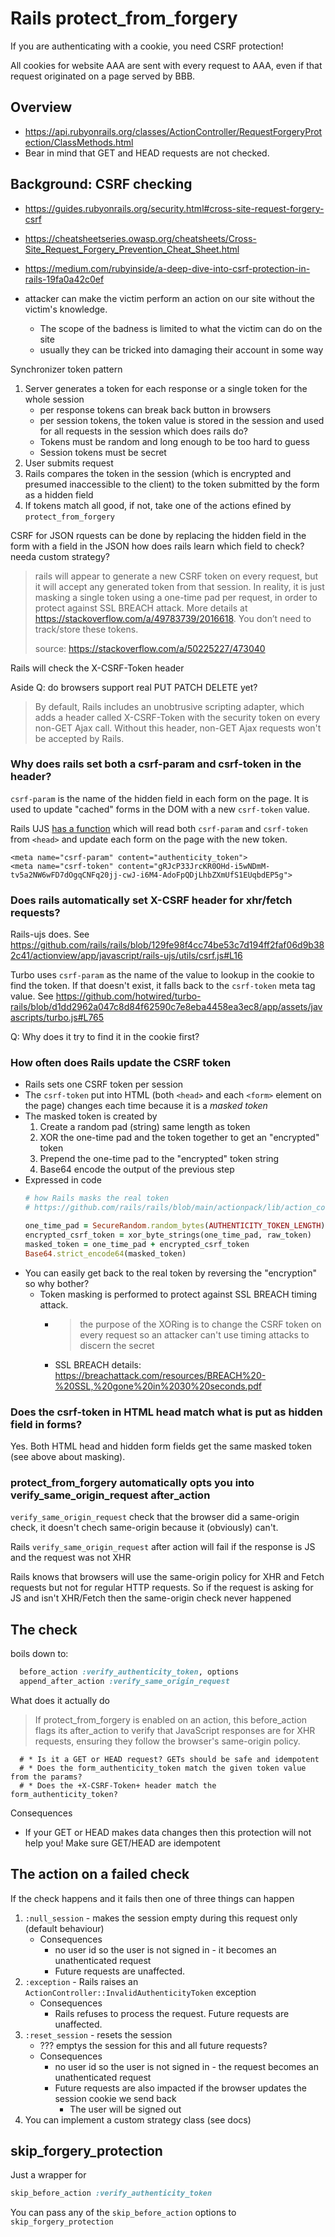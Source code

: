 
# Rails protect_from_forgery

If you are authenticating with a cookie, you need CSRF protection!

All cookies for website AAA are sent with every request to AAA, even if that request originated on a page served by BBB.

## Overview

* https://api.rubyonrails.org/classes/ActionController/RequestForgeryProtection/ClassMethods.html
* Bear in mind that GET and HEAD requests are not checked.

## Background: CSRF checking

* https://guides.rubyonrails.org/security.html#cross-site-request-forgery-csrf
* https://cheatsheetseries.owasp.org/cheatsheets/Cross-Site_Request_Forgery_Prevention_Cheat_Sheet.html
* https://medium.com/rubyinside/a-deep-dive-into-csrf-protection-in-rails-19fa0a42c0ef

* attacker can make the victim perform an action on our site without the victim's knowledge.
    * The scope of the badness is limited to what the victim can do on the site
    * usually they can be tricked into damaging their account in some way

Synchronizer token pattern

1. Server generates a token for each response or a single token for the whole session
    * per response tokens can break back button in browsers
    * per session tokens, the token value is stored in the session and used for all requests in the session
    which does rails do?
    * Tokens must be random and long enough to be too hard to guess
    * Session tokens must be secret
1. User submits request
1. Rails compares the token in the session (which is encrypted and presumed inaccessible to the client) to the token submitted by the form as a hidden field
1. If tokens match all good, if not, take one of the actions efined by `protect_from_forgery`


CSRF for JSON rquests can be done by replacing the hidden field in the form with a field in the JSON
    how does rails learn which field to check? needa custom strategy?


> rails will appear to generate a new CSRF token on every request, but it will
> accept any generated token from that session. In reality, it is just masking
> a single token using a one-time pad per request, in order to protect against
> SSL BREACH attack. More details at
> https://stackoverflow.com/a/49783739/2016618. You don’t need to track/store
> these tokens.
>
> source: https://stackoverflow.com/a/50225227/473040

Rails will check the X-CSRF-Token header

Aside Q: do browsers support real PUT PATCH DELETE yet?

> By default, Rails includes an unobtrusive scripting adapter, which adds a
> header called X-CSRF-Token with the security token on every non-GET Ajax
> call. Without this header, non-GET Ajax requests won't be accepted by Rails.

### Why does rails set both a csrf-param and csrf-token in the header?

`csrf-param` is the name of the hidden field in each form on the page. It is used to update "cached" forms in the DOM with a new `csrf-token` value.


Rails UJS [has a function](https://github.com/rails/rails/blob/129fe98f4cc74be53c7d194ff2faf06d9b382c41/actionview/app/javascript/rails-ujs/utils/csrf.js#L22) which will read both `csrf-param` and `csrf-token` from `<head>` and update each form on the page with the new token.

```
<meta name="csrf-param" content="authenticity_token">
<meta name="csrf-token" content="gRJcP33JrcKR0OHd-i5wNDmM-tv5a2NW6wFD7dOgqCNFq20jj-cwJ-i6M4-AdoFpQDjLhbZXmUfS1EUqbdEP5g">
```

### Does rails automatically set X-CSRF header for xhr/fetch requests?

Rails-ujs does. See
https://github.com/rails/rails/blob/129fe98f4cc74be53c7d194ff2faf06d9b382c41/actionview/app/javascript/rails-ujs/utils/csrf.js#L16

Turbo uses `csrf-param` as the name of the value to lookup in the cookie to
find the token. If that doesn't exist, it falls back to the `csrf-token` meta
tag value. See https://github.com/hotwired/turbo-rails/blob/d1dd2962a047c8d84f62590c7e8eba4458ea3ec8/app/assets/javascripts/turbo.js#L765

Q: Why does it try to find it in the cookie first?

### How often does Rails update the CSRF token

* Rails sets one CSRF token per session
* The `csrf-token` put into HTML (both `<head>` and each `<form>` element on the page) changes each time because it is a _masked token_
* The masked token is created by
    1. Create a random pad (string) same length as token
    1. XOR the one-time pad and the token together to get an "encrypted" token
    1. Prepend the one-time pad to the "encrypted" token string
    1. Base64 encode the output of the previous step
* Expressed in code
    ```ruby
    # how Rails masks the real token
    # https://github.com/rails/rails/blob/main/actionpack/lib/action_controller/metal/request_forgery_protection.rb#L522

    one_time_pad = SecureRandom.random_bytes(AUTHENTICITY_TOKEN_LENGTH)
    encrypted_csrf_token = xor_byte_strings(one_time_pad, raw_token)
    masked_token = one_time_pad + encrypted_csrf_token
    Base64.strict_encode64(masked_token)
    ```
* You can easily get back to the real token by reversing the "encryption" so why bother?
    * Token masking is performed to protect against SSL BREACH timing attack.
        * > the purpose of the XORing is to change the CSRF token on every request so an attacker can't use timing attacks to discern the secret
        * SSL BREACH details: https://breachattack.com/resources/BREACH%20-%20SSL,%20gone%20in%2030%20seconds.pdf


### Does the csrf-token in HTML head match what is put as hidden field in forms?

Yes. Both HTML head and hidden form fields get the same masked token (see above about masking).

### protect_from_forgery automatically opts you into verify_same_origin_request after_action

`verify_same_origin_request` check that the browser did a same-origin check, it doesn't chech same-origin because it (obviously) can't.

Rails `verify_same_origin_request` after action will fail if the response is JS and the request was not XHR

Rails knows that browsers will use the same-origin policy for XHR and Fetch requests but not for regular HTTP requests. So if the request is asking for JS and isn't XHR/Fetch then the same-origin check never happened



## The check

boils down to:

```ruby
  before_action :verify_authenticity_token, options
  append_after_action :verify_same_origin_request
```

What does it actually do

>  If protect_from_forgery is enabled on an action, this before_action flags its after_action to verify that JavaScript responses are for XHR requests, ensuring they follow the browser's same-origin policy.


      # * Is it a GET or HEAD request? GETs should be safe and idempotent
      # * Does the form_authenticity_token match the given token value from the params?
      # * Does the +X-CSRF-Token+ header match the form_authenticity_token?

Consequences

* If your GET or HEAD makes data changes then this protection will not help you! Make sure GET/HEAD are idempotent



## The action on a failed check

If the check happens and it fails then one of three things can happen

1. `:null_session` - makes the session empty during this request only (default behaviour)
    * Consequences
        * no user id so the user is not signed in - it becomes an unathenticated request
        * Future requests are unaffected.
1. `:exception` - Rails raises an `ActionController::InvalidAuthenticityToken` exception
    * Consequences
        * Rails refuses to process the request. Future requests are unaffected.
1. `:reset_session` - resets the session
    * ??? emptys the session for this and all future requests?
    * Consequences
        * no user id so the user is not signed in - the request becomes an unathenticated request
        * Future requests are also impacted if the browser updates the session cookie we send back
            * The user will be signed out
1. You can implement a custom strategy class (see docs)


## skip_forgery_protection

Just a wrapper for

```ruby
skip_before_action :verify_authenticity_token
```

You can pass any of the `skip_before_action` options to `skip_forgery_protection`
